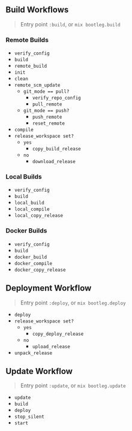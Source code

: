 ## Build Workflows
> Entry point `:build`, or `mix bootleg.build`

### Remote Builds
- `verify_config`
- `build`
- `remote_build`
- `init`
- `clean`
- `remote_scm_update`
    - `git_mode == pull?`
        - `verify_repo_config`
        - `pull_remote`
    - `git_mode == push?`
        - `push_remote`
        - `reset_remote`
- `compile`
- `release_workspace set?`
    - `yes`
        - `copy_build_release`
    - `no`
        - `download_release`

### Local Builds
- `verify_config`
- `build`
- `local_build`
- `local_compile`
- `local_copy_release`

### Docker Builds
- `verify_config`
- `build`
- `docker_build`
- `docker_compile`
- `docker_copy_release`

## Deployment Workflow
> Entry point `:deploy`, or `mix bootleg.deploy`

- `deploy`
- `release_workspace set?`
    - `yes`
        - `copy_deploy_release`
    - `no`
        - `upload_release`
- `unpack_release`

## Update Workflow
> Entry point `:update`, or `mix bootleg.update`

- `update`
- `build`
- `deploy`
- `stop_silent`
- `start`
